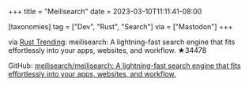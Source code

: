 +++
title = "Meilisearch"
date = 2023-03-10T11:11:41-08:00

[taxonomies]
tag = ["Dev", "Rust", "Search"]
via = ["Mastodon"]
+++

via [Rust Trending](https://mastodon.pbzweihander.dev/@RustTrending/109998877649366083): meilisearch: A lightning-fast search engine that fits effortlessly into your apps, websites, and workflow. ★34478

<!-- more -->

GitHub: [meilisearch/meilisearch: A lightning-fast search engine that fits effortlessly into your apps, websites, and workflow.](https://github.com/meilisearch/meilisearch)
